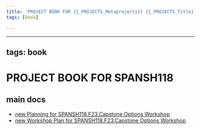 ```yaml
---
title: 'PROJECT BOOK FOR {{_PROJECTS_Metaprojects}} {{_PROJECTS_Title}}'
tags: [book]

---
```


---
tags: book
---

PROJECT BOOK FOR SPANSH118
===

main docs
---

- [new Planning for SPANSH118.F23.Capstone Options Workshop](https://hackmd.io/XH_lfUB3QBCpYrQmbLCY_A)
- [new Workshop Plan for SPANSH118.F23.Capstone Options Workshop](https://hackmd.io/sG03f4rzRZSWYRI64ZCTiw)
